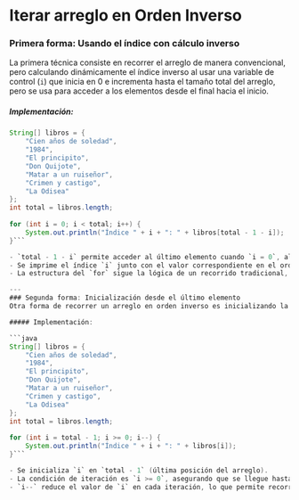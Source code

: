 # Iterar arreglo en Orden Inverso

### Primera forma: Usando el índice con cálculo inverso
La primera técnica consiste en recorrer el arreglo de manera convencional, pero calculando dinámicamente el índice inverso al usar una variable de control (`i`) que inicia en 0 e incrementa hasta el tamaño total del arreglo, pero se usa para acceder a los elementos desde el final hacia el inicio.

##### Implementación:

```java
String[] libros = {
	"Cien años de soledad", 
	"1984", 
	"El principito", 
	"Don Quijote", 
	"Matar a un ruiseñor", 
	"Crimen y castigo", 
	"La Odisea"
};
int total = libros.length;
        
for (int i = 0; i < total; i++) {
	System.out.println("Índice " + i + ": " + libros[total - 1 - i]);
}```

- `total - 1 - i` permite acceder al último elemento cuando `i = 0`, al penúltimo cuando `i = 1`, y así sucesivamente hasta llegar al primer elemento.
- Se imprime el índice `i` junto con el valor correspondiente en el orden inverso.
- La estructura del `for` sigue la lógica de un recorrido tradicional, pero la manera de acceder a los elementos cambia.

---
### Segunda forma: Inicialización desde el último elemento
Otra forma de recorrer un arreglo en orden inverso es inicializando la variable de control en el índice del último elemento (`total - 1`) y decrementar hasta llegar al índice `0`.

##### Implementación:

```java
String[] libros = {
	"Cien años de soledad", 
	"1984", 
	"El principito", 
	"Don Quijote", 
	"Matar a un ruiseñor", 
	"Crimen y castigo", 
	"La Odisea"
};
int total = libros.length;
        
for (int i = total - 1; i >= 0; i--) {
	System.out.println("Índice " + i + ": " + libros[i]);
}```

- Se inicializa `i` en `total - 1` (última posición del arreglo).
- La condición de iteración es `i >= 0`, asegurando que se llegue hasta el primer elemento.
- `i--` reduce el valor de `i` en cada iteración, lo que permite recorrer el arreglo de atrás hacia adelante.